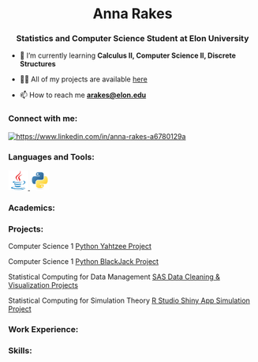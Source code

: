 <h1 align="center">Anna Rakes</h1>
<h3 align="center">Statistics and Computer Science Student at Elon University</h3>

- 🌱 I’m currently learning **Calculus II, Computer Science II, Discrete Structures**

- 👨‍💻 All of my projects are available [here](https://github.com/annarakes?tab=repositories)

- 📫 How to reach me **arakes@elon.edu**



<h3 align="left">Connect with me:</h3>
<p align="left">
<a href="https://linkedin.com/in/https://www.linkedin.com/in/anna-rakes-a6780129a" target="blank"><img align="center" src="https://raw.githubusercontent.com/rahuldkjain/github-profile-readme-generator/master/src/images/icons/Social/linked-in-alt.svg" alt="https://www.linkedin.com/in/anna-rakes-a6780129a" height="30" width="40" /></a>
</p>

<h3 align="left">Languages and Tools:</h3>
<p align="left"> <a href="https://www.java.com" target="_blank" rel="noreferrer"> <img src="https://raw.githubusercontent.com/devicons/devicon/master/icons/java/java-original.svg" alt="java" width="40" height="40"/> </a> <a href="https://www.python.org" target="_blank" rel="noreferrer"> <img src="https://raw.githubusercontent.com/devicons/devicon/master/icons/python/python-original.svg" alt="python" width="40" height="40"/> </a> </p>

<h3 align="left">Academics:</h3>

<h3 align="left">Projects:</h3>

Computer Science 1 [Python Yahtzee Project](https://github.com/annarakes/Python-Yahtzee.git)

Computer Science 1 [Python BlackJack Project](https://github.com/annarakes/Python-BlackJack.git)

Statistical Computing for Data Management [SAS Data Cleaning & Visualization Projects](https://github.com/annarakes/SAS-DataCleaning.git)

Statistical Computing for Simulation Theory [R Studio Shiny App Simulation Project](https://github.com/annarakes/RStudio-ShinyAppSimulation.git)


<h3 align="left">Work Experience:</h3>

<h3 align="left">Skills:</h3>


